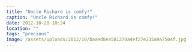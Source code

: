 ```yaml
---
title: "Uncle Richard is comfy!"
caption: "Uncle Richard is comfy!"
date: 2012-10-28 10:24
location: ""
tags: "precious"
image: /assets/uploads/2012/10/baaed8ea581270a4ef27e235a9a7504f.jpg
---
```

